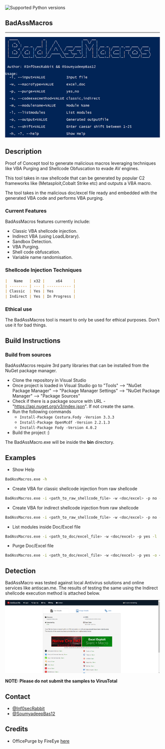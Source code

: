 ![Supported Python versions](https://img.shields.io/badge/c%23-%23239120.svg?style=for-the-badge&logo=c-sharp)

## BadAssMacros
---------------------------
<img src="./BadAssMacros.png">

## Description

Proof of Concept tool to generate malicious macros leveraging techniques like VBA Purging and Shellcode Obfuscation to evade AV engines.

This tool takes in raw shellcode that can be generated by popular C2 frameworks like (Metasploit,Cobalt Strike etc) and outputs a VBA macro. 

The tool takes in the malicious doc/excel file ready and embedded with the generated VBA code and performs VBA purging.

### Current Features

BadAssMacros features currently include:

* Classic VBA shellcode injection.
* Indirect VBA (using LoadLibrary).
* Sandbox Detection. 
* VBA Purging.
* Shell code obfuscation.
* Variable name randomisation.

### Shellcode Injection Techniques

```markdown
|   Name   | x32 |     x64     |
| -------- | --- | ----------- |
| Classic  | Yes | Yes         |
| Indirect | Yes | In Progress |
```


### Ethical use

The BadAssMacros tool is meant to only be used for ethical purposes. Don't use it for bad things. 

## Build Instructions

### Build from sources

BadAssMacros require 3rd party libraries that can be installed from the NuGet package manager.

* Clone the repository in Visual Studio
* Once project is loaded in Visual Studio go to "Tools" --> "NuGet Package Manager" --> "Package Manager Settings" --> "NuGet Package Manager" --> "Package Sources"
* Check if there is a package source with URL - "https://api.nuget.org/v3/index.json". If not create the same.
* Run the following commands
	* `Install-Package Costura.Fody -Version 3.3.3`
	* `Install-Package OpenMcdf -Version 2.2.1.3`
	* `Install-Package Fody -Version 4.0.2`
* Build the project :)

The BadAssMacro.exe will be inside the **bin** directory.  


## Examples

- Show Help
```bash
BadAssMacros.exe -h
```

- Create VBA for classic shellcode injection from raw shellcode
```bash
BadAssMacros.exe -i <path_to_raw_shellcode_file> -w <doc/excel> -p no -s classic -c <caesar_shift_value> -o <path_to_output_file>
```

- Create VBA for indirect shellcode injection from raw shellcode
```bash
BadAssMacros.exe -i <path_to_raw_shellcode_file> -w <doc/excel> -p no -s indirect -o <path_to_output_file>
```

- List modules inside Doc/Excel file
```bash
BadAssMacros.exe -i <path_to_doc/excel_file> -w <doc/excel> -p yes -l
```

- Purge Doc/Excel file 
```bash
BadAssMacros.exe -i <path_to_doc/excel_file> -w <doc/excel> -p yes -o <path_to_output_file> -m <module_name>
```

## Detection 

BadAssMacro was tested against local Antivirus solutions and online services like antiscan.me. The results of testing the same using the Indirect shellcode execution method is attached below.

<img src="./antiscanme.png">


**NOTE: Please do not submit the samples to VirusTotal** 


## Contact

* [@Inf0secRabbit](https://twitter.com/Inf0secRabbit)
* [@SoumyadeepBas12](https://twitter.com/SoumyadeepBas12)

## Credits

* OfficePurge by FireEye <a href="https://github.com/fireeye/OfficePurge">here</a>
